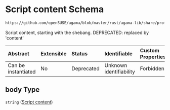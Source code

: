 # Script content Schema

```txt
https://github.com/openSUSE/agama/blob/master/rust/agama-lib/share/profile.schema.json#/$defs/preScript/properties/body
```

Script content, starting with the shebang. DEPRECATED: replaced by 'content'

| Abstract            | Extensible | Status     | Identifiable            | Custom Properties | Additional Properties | Access Restrictions | Defined In                                                          |
| :------------------ | :--------- | :--------- | :---------------------- | :---------------- | :-------------------- | :------------------ | :------------------------------------------------------------------ |
| Can be instantiated | No         | Deprecated | Unknown identifiability | Forbidden         | Allowed               | none                | [profile.schema.json\*](profile.schema.json "open original schema") |

## body Type

`string` ([Script content](profile-defs-user-defined-installation-script-that-runs-before-the-installation-starts-properties-script-content.md))
